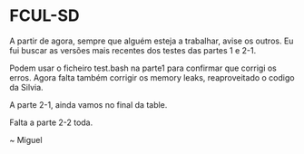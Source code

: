 # FCUL-SD

A partir de agora, sempre que alguém esteja a trabalhar, avise os outros. 
Eu fui buscar as versões mais recentes dos testes das partes 1 e 2-1.

Podem usar o ficheiro test.bash na parte1 para confirmar que corrigi os erros. Agora falta também corrigir os memory leaks, reaproveitado o codigo da Silvia.

A parte 2-1, ainda vamos no final da table.

Falta a parte 2-2 toda.

~ Miguel
